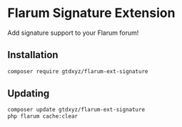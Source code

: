 
# Flarum Signature Extension

Add signature support to your Flarum forum! 

## Installation

```bash
composer require gtdxyz/flarum-ext-signature
```

## Updating

```bash
composer update gtdxyz/flarum-ext-signature
php flarum cache:clear
```
